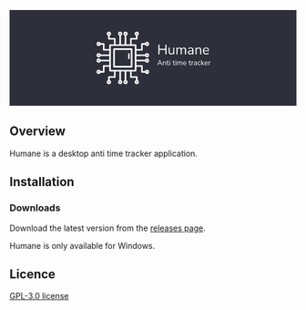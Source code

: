![humane card](./.github/readme-card.png)

## Overview

Humane is a desktop anti time tracker application.

## Installation

### Downloads

Download the latest version from the [releases page](https://github.com/Zubogain/humane/releases).

Humane is only available for Windows.

## Licence

[GPL-3.0 license](https://github.com/Zubogain/humane/blob/main/LICENSE)